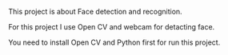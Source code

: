 This project is about Face detection and recognition. 

For this project I use Open CV and webcam for detacting face. 

You need to install Open CV and Python first for run this project.
